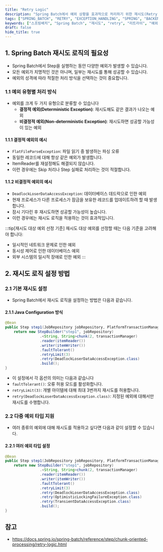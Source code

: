 ```yaml
---
title: "Retry Logic"
description: "Spring Batch에서 예외 상황을 효과적으로 처리하기 위한 재시도(Retry) 로직 설정 방법을 알아봅니다. Step 실행 중 발생하는 일시적 예외를 처리하고 배치 처리의 안정성을 높이는 실용적인 가이드입니다."
tags: ["SPRING_BATCH", "RETRY", "EXCEPTION_HANDLING", "SPRING", "BACKEND", "JAVA"]
keywords: ["스프링배치", "Spring Batch", "재시도", "retry", "리트라이", "예외처리", "exception handling", "DeadlockLoserDataAccessException", "데드락", "deadlock", "배치처리", "batch processing", "스프링", "Spring", "자바", "Java", "백엔드"]
draft: false
hide_title: true
---
```


## 1. Spring Batch 재시도 로직의 필요성

- Spring Batch에서 Step을 실행하는 동안 다양한 예외가 발생할 수 있습니다.
- 모든 예외가 치명적인 것은 아니며, 일부는 재시도를 통해 성공할 수 있습니다.
- 예외의 성격에 따라 적절한 처리 방식을 선택하는 것이 중요합니다.

### 1.1 예외 유형별 처리 방식

- 예외를 크게 두 가지 유형으로 분류할 수 있습니다
  - **결정적 예외(Deterministic Exception)**: 재시도해도 같은 결과가 나오는 예외
  - **비결정적 예외(Non-deterministic Exception)**: 재시도하면 성공할 가능성이 있는 예외

#### 1.1.1 결정적 예외의 예시

- `FlatFileParseException`: 파일 읽기 중 발생하는 파싱 오류
- 동일한 레코드에 대해 항상 같은 예외가 발생합니다.
- ItemReader를 재설정해도 해결되지 않습니다.
- 이런 경우에는 Skip 처리나 Step 실패로 처리하는 것이 적절합니다.

#### 1.1.2 비결정적 예외의 예시

- `DeadlockLoserDataAccessException`: 데이터베이스 데드락으로 인한 예외
- 현재 프로세스가 다른 프로세스가 잠금을 보유한 레코드를 업데이트하려 할 때 발생합니다.
- 잠시 기다린 후 재시도하면 성공할 가능성이 높습니다.
- 이런 경우에는 재시도 로직을 적용하는 것이 효과적입니다.

:::tip[재시도 대상 예외 선정 기준]
재시도 대상 예외를 선정할 때는 다음 기준을 고려해야 합니다:
- 일시적인 네트워크 문제로 인한 예외
- 동시성 제어로 인한 데이터베이스 예외
- 외부 시스템의 일시적 장애로 인한 예외
:::

## 2. 재시도 로직 설정 방법

### 2.1 기본 재시도 설정

- Spring Batch에서 재시도 로직을 설정하는 방법은 다음과 같습니다.

#### 2.1.1 Java Configuration 방식

```java
@Bean
public Step step1(JobRepository jobRepository, PlatformTransactionManager transactionManager) {
    return new StepBuilder("step1", jobRepository)
                .<String, String>chunk(2, transactionManager)
                .reader(itemReader())
                .writer(itemWriter())
                .faultTolerant()
                .retryLimit(3)
                .retry(DeadlockLoserDataAccessException.class)
                .build();
}
```

- 이 설정에서 각 옵션의 의미는 다음과 같습니다
- `faultTolerant()`: 오류 허용 모드를 활성화합니다.
- `retryLimit(3)`: 개별 아이템에 대해 최대 3번까지 재시도를 허용합니다.
- `retry(DeadlockLoserDataAccessException.class)`: 지정된 예외에 대해서만 재시도를 수행합니다.

### 2.2 다중 예외 타입 지원

- 여러 종류의 예외에 대해 재시도를 적용하고 싶다면 다음과 같이 설정할 수 있습니다.

#### 2.2.1 여러 예외 타입 설정

```java
@Bean
public Step step1(JobRepository jobRepository, PlatformTransactionManager transactionManager) {
    return new StepBuilder("step1", jobRepository)
                .<String, String>chunk(2, transactionManager)
                .reader(itemReader())
                .writer(itemWriter())
                .faultTolerant()
                .retryLimit(3)
                .retry(DeadlockLoserDataAccessException.class)
                .retry(OptimisticLockingFailureException.class)
                .retry(TransientDataAccessException.class)
                .build();
}
```

## 참고

- https://docs.spring.io/spring-batch/reference/step/chunk-oriented-processing/retry-logic.html